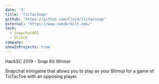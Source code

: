 ```yaml
---
date: '3'
title: 'TicTacSnap'
github: 'https://github.com/Cloid/tictacsnap'
external: 'https://www.vanderbilt.edu/'
tech:
  - SnapchatAPI
  - Glitch
company: ''
showInProjects: true
---
```


HackSC 2019 - Snap Kit Winner

Snapchat minigame that allows you to play as your Bitmoji for a game of TicTacToe with an opposing player.
